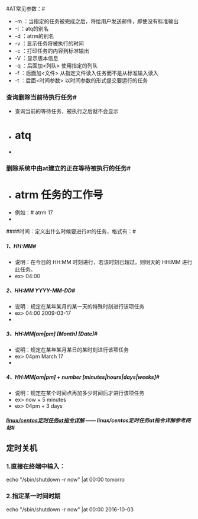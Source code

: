 
#AT常见参数：#
* -m ：当指定的任务被完成之后，将给用户发送邮件，即使没有标准输出
* -I ：atq的别名
* -d ：atrm的别名
* -v ：显示任务将被执行的时间
* -c ：打印任务的内容到标准输出
* -V ：显示版本信息
* -q ：后面加<列队> 使用指定的列队
* -f ：后面加<文件> 从指定文件读入任务而不是从标准输入读入
* -t ：后面<时间参数> 以时间参数的形式提交要运行的任务

### 查询删除当前待执行任务#
* 查询当前的等待任务，被执行之后就不会显示
* # atq
* 

### 删除系统中由at建立的正在等待被执行的任务#
* # atrm 任务的工作号
* 例如：# atrm 17
* 

####时间：定义出什么时候要进行at的任务，格式有：#
##### 1、HH:MM# 
* 说明：在今日的 HH:MM 时刻进行，若该时刻已超过，则明天的 HH:MM 进行此任务。
* ex> 04:00

##### 2、HH:MM YYYY-MM-DD# 
* 说明：规定在某年某月的某一天的特殊时刻进行该项任务
* ex> 04:00 2009-03-17
* 

##### 3、HH:MM[am|pm] [Month] [Date]# 
* 说明：规定在某年某月某日的某时刻进行该项任务
* ex> 04pm March 17
*

##### 4、HH:MM[am|pm] + number [minutes|hours|days|weeks]# 
* 说明：规定在某个时间点再加多少时间后才进行该项任务
* ex> now + 5 minutes
* ex> 04pm + 3 days

##### [linux/centos定时任务at指令详解](http://www.2cto.com/os/201409/336183.html) —— linux/centos定时任务at指令详解参考网站#


## 定时关机
### 1.直接在终端中输入：

   echo "/sbin/shutdown -r now" |at 00:00 tomorro
### 2.指定某一时间时期
   echo "/sbin/shutdown -r now" |at 00:00 2016-10-03
